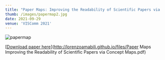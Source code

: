 ```yaml
---
title: "Paper Maps: Improving the Readability of Scientific Papers via Concept Maps"
thumb: /images/papermap2.jpg
date: 2021-09-29
venue: 'VISComm 2021'
---
```

![](https://lorenzoamabili.github.io/images/papermap2.jpg "papermap")

[<u>Download paper here</u>](http://lorenzoamabili.github.io/files/Paper Maps Improving the Readability of Scientific Papers via Concept Maps.pdf)
